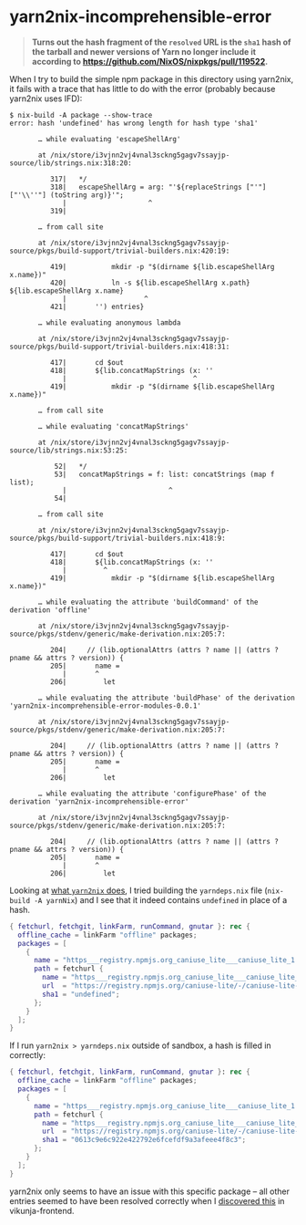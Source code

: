 # yarn2nix-incomprehensible-error

> **Turns out the hash fragment of the `resolved` URL is the `sha1` hash of the tarball and newer versions of Yarn no longer include it according to https://github.com/NixOS/nixpkgs/pull/119522.**

When I try to build the simple npm package in this directory using yarn2nix, it fails with a trace that has little to do with the error (probably because yarn2nix uses IFD):

```ShellSession
$ nix-build -A package --show-trace
error: hash 'undefined' has wrong length for hash type 'sha1'

       … while evaluating 'escapeShellArg'

       at /nix/store/i3vjnn2vj4vnal3sckng5gagv7ssayjp-source/lib/strings.nix:318:20:

          317|   */
          318|   escapeShellArg = arg: "'${replaceStrings ["'"] ["'\\''"] (toString arg)}'";
             |                    ^
          319|

       … from call site

       at /nix/store/i3vjnn2vj4vnal3sckng5gagv7ssayjp-source/pkgs/build-support/trivial-builders.nix:420:19:

          419|           mkdir -p "$(dirname ${lib.escapeShellArg x.name})"
          420|           ln -s ${lib.escapeShellArg x.path} ${lib.escapeShellArg x.name}
             |                   ^
          421|       '') entries}

       … while evaluating anonymous lambda

       at /nix/store/i3vjnn2vj4vnal3sckng5gagv7ssayjp-source/pkgs/build-support/trivial-builders.nix:418:31:

          417|       cd $out
          418|       ${lib.concatMapStrings (x: ''
             |                               ^
          419|           mkdir -p "$(dirname ${lib.escapeShellArg x.name})"

       … from call site

       … while evaluating 'concatMapStrings'

       at /nix/store/i3vjnn2vj4vnal3sckng5gagv7ssayjp-source/lib/strings.nix:53:25:

           52|   */
           53|   concatMapStrings = f: list: concatStrings (map f list);
             |                         ^
           54|

       … from call site

       at /nix/store/i3vjnn2vj4vnal3sckng5gagv7ssayjp-source/pkgs/build-support/trivial-builders.nix:418:9:

          417|       cd $out
          418|       ${lib.concatMapStrings (x: ''
             |         ^
          419|           mkdir -p "$(dirname ${lib.escapeShellArg x.name})"

       … while evaluating the attribute 'buildCommand' of the derivation 'offline'

       at /nix/store/i3vjnn2vj4vnal3sckng5gagv7ssayjp-source/pkgs/stdenv/generic/make-derivation.nix:205:7:

          204|     // (lib.optionalAttrs (attrs ? name || (attrs ? pname && attrs ? version)) {
          205|       name =
             |       ^
          206|         let

       … while evaluating the attribute 'buildPhase' of the derivation 'yarn2nix-incomprehensible-error-modules-0.0.1'

       at /nix/store/i3vjnn2vj4vnal3sckng5gagv7ssayjp-source/pkgs/stdenv/generic/make-derivation.nix:205:7:

          204|     // (lib.optionalAttrs (attrs ? name || (attrs ? pname && attrs ? version)) {
          205|       name =
             |       ^
          206|         let

       … while evaluating the attribute 'configurePhase' of the derivation 'yarn2nix-incomprehensible-error'

       at /nix/store/i3vjnn2vj4vnal3sckng5gagv7ssayjp-source/pkgs/stdenv/generic/make-derivation.nix:205:7:

          204|     // (lib.optionalAttrs (attrs ? name || (attrs ? pname && attrs ? version)) {
          205|       name =
             |       ^
          206|         let
```

Looking at [what `yarn2nix` does](https://github.com/NixOS/nixpkgs/blob/bb9bd465b625bfc971908c5d3d84ce517e1c0691/pkgs/development/tools/yarn2nix-moretea/yarn2nix/default.nix#L233), I tried building the `yarndeps.nix` file (`nix-build -A yarnNix`) and I see that it indeed contains `undefined` in place of a hash.

```nix
{ fetchurl, fetchgit, linkFarm, runCommand, gnutar }: rec {
  offline_cache = linkFarm "offline" packages;
  packages = [
    {
      name = "https___registry.npmjs.org_caniuse_lite___caniuse_lite_1.0.30001265.tgz";
      path = fetchurl {
        name = "https___registry.npmjs.org_caniuse_lite___caniuse_lite_1.0.30001265.tgz";
        url  = "https://registry.npmjs.org/caniuse-lite/-/caniuse-lite-1.0.30001265.tgz";
        sha1 = "undefined";
      };
    }
  ];
}
```

If I run `yarn2nix > yarndeps.nix` outside of sandbox, a hash is filled in correctly:

```nix
{ fetchurl, fetchgit, linkFarm, runCommand, gnutar }: rec {
  offline_cache = linkFarm "offline" packages;
  packages = [
    {
      name = "https___registry.npmjs.org_caniuse_lite___caniuse_lite_1.0.30001265.tgz";
      path = fetchurl {
        name = "https___registry.npmjs.org_caniuse_lite___caniuse_lite_1.0.30001265.tgz";
        url  = "https://registry.npmjs.org/caniuse-lite/-/caniuse-lite-1.0.30001265.tgz";
        sha1 = "0613c9e6c922e422792e6fcefdf9a3afeee4f8c3";
      };
    }
  ];
}
```

yarn2nix only seems to have an issue with this specific package – all other entries seemed to have been resolved correctly when I [discovered this](https://kolaente.dev/vikunja/frontend/issues/1137) in vikunja-frontend.
